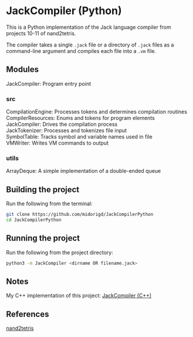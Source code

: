# JackCompiler (Python)

This is a Python implementation of the Jack language compiler from projects 10-11 of nand2tetris.

The compiler takes a single `.jack` file or a directory of `.jack` files as a command-line argument and compiles each file into a `.vm` file.

## Modules

JackCompiler: Program entry point

### src

CompilationEngine: Processes tokens and determines compilation routines  
CompilerResources: Enums and tokens for program elements  
JackCompiler: Drives the compilation process  
JackTokenizer: Processes and tokenizes file input  
SymbolTable: Tracks symbol and variable names used in file  
VMWriter: Writes VM commands to output

### utils

ArrayDeque: A simple implementation of a double-ended queue

## Building the project

Run the following from the terminal:

```zsh
git clone https://github.com/midorigd/JackCompilerPython
cd JackCompilerPython
```

## Running the project

Run the following from the project directory:

```zsh
python3 -m JackCompiler <dirname OR filename.jack>
```

## Notes

My C++ implementation of this project: [JackCompiler (C++)](https://github.com/midorigd/JackCompilerCpp)

## References

[nand2tetris](https://www.nand2tetris.org/course)

